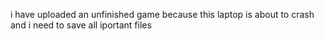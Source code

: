 i have uploaded an unfinished game because this laptop is about to crash and i need to save all iportant files
